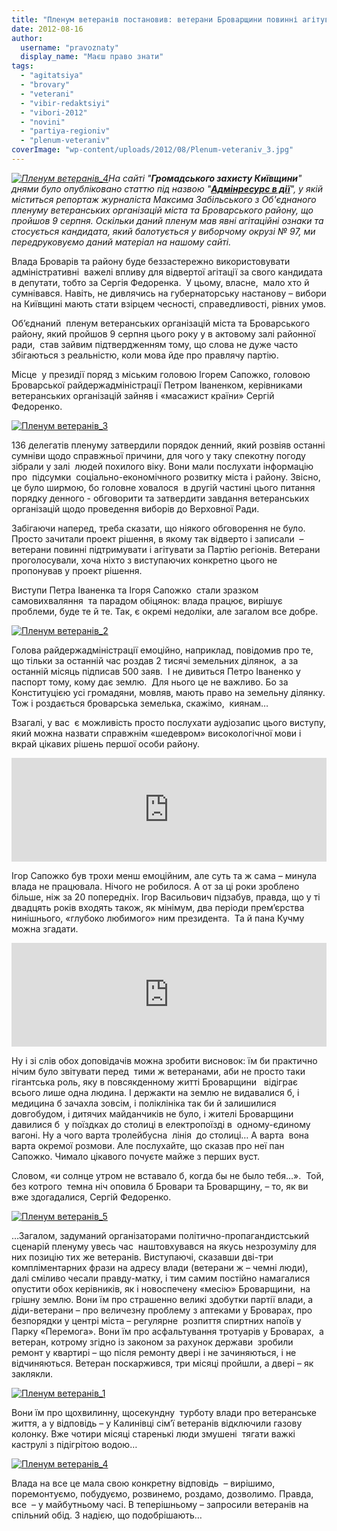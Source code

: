 ```yaml
---
title: "Пленум ветеранів постановив: ветерани Броварщини повинні агітувати за Партію регіонів"
date: 2012-08-16
author: 
  username: "pravoznaty"
  display_name: "Маєш право знати"
tags: 
  - "agitatsiya"
  - "brovary"
  - "veterani"
  - "vibir-redaktsiyi"
  - "vibori-2012"
  - "novini"
  - "partiya-regioniv"
  - "plenum-veteraniv"
coverImage: "wp-content/uploads/2012/08/Plenum-veteraniv_3.jpg"
---
```


_[![](https://mpz.brovary.org/wp-content/uploads/2012/08/Plenum-veteraniv_4.jpg "Пленум ветеранів_4")](https://mpz.brovary.org/wp-content/uploads/2012/08/Plenum-veteraniv_4.jpg)На сайті "**Громадського захисту Київщини**" днями було опубліковано статтю під назвою "**[Адмінресурс в дії](http://groza.org/adminresurs-v-diji-2/)**", у якій міститься репортаж журналіста Максима Забільського з Об'єднаного пленуму ветеранських організацій міста та Броварського району, що пройшов 9 серпня. Оскільки даний пленум мав явні агітаційні ознаки та стосується кандидата, який балотується у виборчому окрузі № 97, ми передруковуємо даний матеріал на нашому сайті._

Влада Броварів та району буде беззастережно використовувати адміністративні  важелі впливу для відвертої агітації за свого кандидата в депутати, тобто за Сергія Федоренка.  У цьому, власне,  мало хто й сумнівався. Навіть, не дивлячись на губернаторську настанову – вибори на Київщині мають стати взірцем чесності, справедливості, рівних умов.

Об’єднаний  пленум ветеранських організацій міста та Броварського району, який пройшов 9 серпня цього року у в актовому залі районної ради,  став зайвим підтвердженням тому, що слова не дуже часто збігаються з реальністю, коли мова йде про правлячу партію.

Місце  у президії поряд з міським головою Ігорем Сапожко, головою Броварської райдержадміністрації Петром Іваненком, керівниками ветеранських організацій зайняв і «масажист країни» Сергій Федоренко.

[![](https://mpz.brovary.org/wp-content/uploads/2012/08/Plenum-veteraniv_3.jpg "Пленум ветеранів_3")](https://mpz.brovary.org/wp-content/uploads/2012/08/Plenum-veteraniv_3.jpg)

136 делегатів пленуму затвердили порядок денний, який розвіяв останні сумніви щодо справжньої причини, для чого у таку спекотну погоду зібрали у залі  людей похилого віку. Вони мали послухати інформацію про  підсумки  соціально-економічного розвитку міста і району. Звісно, це було ширмою, бо головне ховалося  в другій частині цього питання порядку денного - обговорити та затвердити завдання ветеранських організацій щодо проведення виборів до Верховної Ради.

Забігаючи наперед, треба сказати, що ніякого обговорення не було. Просто зачитали проект рішення, в якому так відверто і записали  – ветерани повинні підтримувати і агітувати за Партію регіонів. Ветерани проголосували, хоча ніхто з виступаючих конкретно цього не пропонував у проект рішення.

Виступи Петра Іваненка та Ігоря Сапожко  стали зразком  самовихваляння  та парадом обіцянок: влада працює, вирішує проблеми, буде те й те. Так, є окремі недоліки, але загалом все добре.

[![](https://mpz.brovary.org/wp-content/uploads/2012/08/Plenum-veteraniv_2.jpg "Пленум ветеранів_2")](https://mpz.brovary.org/wp-content/uploads/2012/08/Plenum-veteraniv_2.jpg)

Голова райдержадміністрації емоційно, наприклад, повідомив про те, що тільки за останній час роздав 2 тисячі земельних ділянок,  а за останній місяць підписав 500 заяв.  І не дивиться Петро Іваненко у паспорт тому, кому дає землю.  Для нього це не важливо. Бо за Конституцією усі громадяни, мовляв, мають право на земельну ділянку. Тож і роздається броварська земелька, скажімо,  киянам…

Взагалі, у вас  є можливість просто послухати аудіозапис цього виступу, який можна назвати справжнім «шедевром» високологічної мови і вкрай цікавих рішень першої особи району.

<iframe src="https://w.soundcloud.com/player/?url=http%3A%2F%2Fapi.soundcloud.com%2Ftracks%2F56136230&amp;show_artwork=true" frameborder="no" scrolling="no" width="100%" height="166"></iframe>

Ігор Сапожко був трохи менш емоційним, але суть та ж сама – минула влада не працювала. Нічого не робилося. А от за ці роки зроблено більше, ніж за 20 попередніх. Ігор Васильович підзабув, правда, що у ті двадцять років входять також, як мінімум, два періоди прем’єрства нинішнього, «глубоко любимого» ним президента.  Та й пана Кучму можна згадати.

<iframe src="https://w.soundcloud.com/player/?url=http%3A%2F%2Fapi.soundcloud.com%2Ftracks%2F56136317&amp;show_artwork=true" frameborder="no" scrolling="no" width="100%" height="166"></iframe>

Ну і зі слів обох доповідачів можна зробити висновок: їм би практично нічим було звітувати перед  тими ж ветеранами, аби не просто таки гігантська роль, яку в повсякденному житті Броварщини   відіграє всього лише одна людина. І держакти на землю не видавалися б, і медицина б зачахла зовсім, і поліклініка так би й залишилися  довгобудом, і дитячих майданчиків не було, і жителі Броварщини давилися б  у поїздках до столиці в електропоїзді в  одному-єдиному  вагоні. Ну а чого варта тролейбусна  лінія  до столиці… А варта  вона варта окремої розмови. Але послухайте, що сказав про неї пан Сапожко. Чимало цікавого почуєте майже з перших вуст.

Словом, «и солнце утром не вставало б, когда бы не было тебя…».  Той, без котрого  темна ніч оповила б Бровари та Броварщину, – то, як ви вже здогадалися, Сергій Федоренко.

[![](https://mpz.brovary.org/wp-content/uploads/2012/08/Plenum-veteraniv_5.jpg "Пленум ветеранів_5")](https://mpz.brovary.org/wp-content/uploads/2012/08/Plenum-veteraniv_5.jpg)

…Загалом, задуманий організаторами політично-пропагандистський сценарій пленуму увесь час  наштовхувався на якусь незрозумілу для них позицію тих же ветеранів. Виступаючі, сказавши дві-три компліментарних фрази на адресу влади (ветерани ж – чемні люди), далі сміливо чесали правду-матку, і тим самим постійно намагалися опустити обох керівників, як і новоспечену «месію» Броварщини,  на грішну землю. Вони їм про страшенно великі здобутки партії влади, а діди-ветерани – про величезну проблему з аптеками у Броварах, про безпорядки у центрі міста – регулярне  розпиття спиртних напоїв у Парку «Перемога». Вони їм про асфальтування тротуарів у Броварах,  а ветеран, котрому згідно із законом за рахунок держави  зробили ремонт у квартирі – що після ремонту двері і не зачиняються, і не відчиняються. Ветеран поскаржився, три місяці пройшли, а двері – як заклякли.

[![](https://mpz.brovary.org/wp-content/uploads/2012/08/Plenum-veteraniv_1.jpg "Пленум ветеранів_1")](https://mpz.brovary.org/wp-content/uploads/2012/08/Plenum-veteraniv_1.jpg)

Вони їм про щохвилинну, щосекундну  турботу влади про ветеранське життя, а у відповідь – у Калинівці сім’ї ветеранів відключили газову колонку. Вже чотири місяці старенькі люди змушені  тягати важкі каструлі з підігрітою водою…

[![](https://mpz.brovary.org/wp-content/uploads/2012/08/Plenum-veteraniv_4.jpg "Пленум ветеранів_4")](https://mpz.brovary.org/wp-content/uploads/2012/08/Plenum-veteraniv_4.jpg)

Влада на все це мала свою конкретну відповідь  – вирішимо, поремонтуємо, побудуємо, розвинемо, роздамо, дозволимо. Правда, все  – у майбутньому часі. В теперішньому – запросили ветеранів на спільний обід. З надією, що подобрішають…
